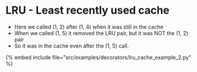 # LRU - Least recently used cache

* Here we called (1, 2) after (1, 4) when it was still in the cache
* When we called (1, 5) it removed the LRU pair, but it was NOT the (1, 2) pair
* So it was in the cache even after the (1, 5) call.

{% embed include file="src/examples/decorators/lru_cache_example_2.py" %}


